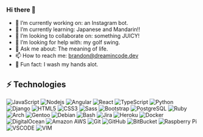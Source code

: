### Hi there 👋

- 🔭 I’m currently working on: an Instagram bot.
- 🌱 I’m currently learning: Japanese and Mandarin!!
- 👯 I’m looking to collaborate on: something JUICY!
- 🤔 I’m looking for help with: my golf swing.
- 💬 Ask me about: The meaning of life.
- 📫 How to reach me: brandon@dreamincode.dev
- 👾 Fun fact: I wash my hands alot.

## ⚡ Technologies

![JavaScript](https://img.shields.io/badge/JavaScript-black?style=flat-square&logo=javascript)
![Nodejs](https://img.shields.io/badge/Nodejs-black?style=flat-square&logo=Node.js)
![Angular](https://img.shields.io/badge/Angular-DD0031?style=for-the-badge&logo=angular&logoColor=white)
![React](https://img.shields.io/badge/React-20232A?style=for-the-badge&logo=react&logoColor=61DAFB)
![TypeScript](https://img.shields.io/badge/TypeScript-007ACC?style=flat-square&logo=typescript)
![Python](https://img.shields.io/badge/Python-black?style=flat-square&logo=Python)
![Django](https://img.shields.io/badge/Django-092E20?style=for-the-badge&logo=django&logoColor=green)
![HTML5](https://img.shields.io/badge/HTML5-E34F26?style=flat-square&logo=html5&logoColor=white)
![CSS3](https://img.shields.io/badge/CSS3-1572B6?style=flat-square&logo=css3)
![Sass](https://img.shields.io/badge/Sass-1572B6?style=flat-square&logo=sass)
![Bootstrap](https://img.shields.io/badge/Bootstrap-563D7C?style=flat-square&logo=bootstrap)
![PostgreSQL](https://img.shields.io/badge/PostgreSQL-336791?style=flat-square&logo=postgresql)
![Ruby](https://img.shields.io/badge/Ruby-red?style=flat-square&logo=ruby)
![Arch](https://img.shields.io/badge/Arch_Linux-1793D1?style=for-the-badge&logo=arch-linux&logoColor=white)
![Gentoo](https://img.shields.io/badge/Gentoo-54487A?style=for-the-badge&logo=gentoo&logoColor=white)
![Debian](https://img.shields.io/badge/Debian-A81D33?style=for-the-badge&logo=debian&logoColor=white)
![Bash](https://img.shields.io/badge/GNU%20Bash-4EAA25?style=for-the-badge&logo=GNU%20Bash&logoColor=white)
![Jira](https://img.shields.io/badge/Jira-0052CC?style=for-the-badge&logo=Jira&logoColor=white)
![Heroku](https://img.shields.io/badge/-eroku-430098?style=flat-square&logo=heroku)
![Docker](https://img.shields.io/badge/Docker-black?style=flat-square&logo=docker)
![DigitalOcean](https://img.shields.io/badge/Digital%20Ocean-darkblue?style=flat-square&logo=digitalocean)
![Amazon AWS](https://img.shields.io/badge/Amazon%20AWS-232F3E?style=flat-square&logo=amazon-aws)
![Git](https://img.shields.io/badge/Git-black?style=flat-square&logo=git)
![GitHub](https://img.shields.io/badge/GitHub-181717?style=flat-square&logo=github)
![BitBucket](https://img.shields.io/badge/BitBucket-darkblue?style=flat-square&logo=bitbucket)
![Raspberry Pi](https://img.shields.io/badge/Raspberry%20Pi-C51A4A?style=flat-square&logo=Raspberry-Pi)
![VSCODE](https://img.shields.io/badge/Visual_Studio_Code-0078D4?style=for-the-badge&logo=visual%20studio%20code&logoColor=white)
![VIM](https://img.shields.io/badge/VIM-%2311AB00.svg?&style=for-the-badge&logo=vim&logoColor=white)
